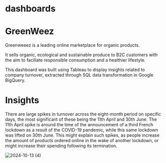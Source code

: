 # dashboards

# GreenWeez
Greenweeez is a leading online marketplace for organic products.

It sells organic, ecological and sustainable produce to B2C customers with the aim to faciliate responsible consumption and a healthier lifestyle.

This dashboard was built using Tableau to display insights related to company turnover, extracted through SQL data transformation in Google BigQuery.

# Insights
There are large spikes in turnover across the eight-month period on specific days, the most significant of these being the 11th April and 30th June. The 11th April spike is around the time of the announcement of a third French lockdown as a result of the COVID-19 pandemic, while this same lockdown was lifted on 30th June. This might explain such spikes, as people increase the amount of products ordered online in the wake of another lockdown, or might increase their spending following its termination.

![2024-10-13 (4)](https://github.com/user-attachments/assets/7c72af6e-6f43-4aa9-bdbc-1a2786561bd3)

